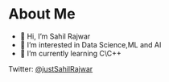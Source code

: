# About Me

- 👋 Hi, I’m Sahil Rajwar
- 👀 I’m interested in Data Science,ML and AI
- 🌱 I’m currently learning C\C++

Twitter: [@justSahilRajwar](https://twitter.com/justSahilRajwar)

<!---
Sahil-Rajwar-2004/Sahil-Rajwar-2004 is a ✨ special ✨ repository because its `README.md` (this file) appears on your GitHub profile.
You can click the Preview link to take a look at your changes.
--->
